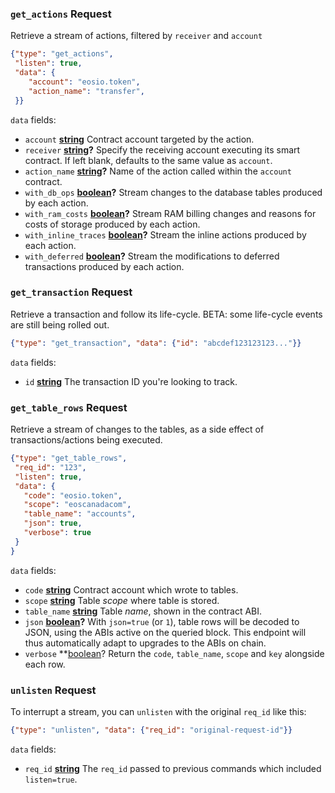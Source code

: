 ### `get_actions` Request

Retrieve a stream of actions, filtered by `receiver` and `account`

```json
{"type": "get_actions",
 "listen": true,
 "data": {
    "account": "eosio.token",
    "action_name": "transfer",
 }}
```

`data` fields:

  * `account` **[string](https://developer.mozilla.org/docs/Web/JavaScript/Reference/Global_Objects/String)** Contract account targeted by the action.
  * `receiver` **[string](https://developer.mozilla.org/docs/Web/JavaScript/Reference/Global_Objects/String)?** Specify the receiving account executing its smart contract. If left blank, defaults to the same value as `account`.
  * `action_name` **[string](https://developer.mozilla.org/docs/Web/JavaScript/Reference/Global_Objects/String)?** Name of the action called within the `account` contract.
  * `with_db_ops` **[boolean](https://developer.mozilla.org/docs/Web/JavaScript/Reference/Global_Objects/Boolean)?** Stream changes to the database tables produced by each action.
  * `with_ram_costs` **[boolean](https://developer.mozilla.org/docs/Web/JavaScript/Reference/Global_Objects/Boolean)?** Stream RAM billing changes and reasons for costs of storage produced by each action.
  * `with_inline_traces` **[boolean](https://developer.mozilla.org/docs/Web/JavaScript/Reference/Global_Objects/Boolean)?** Stream the inline actions produced by each action.
  * `with_deferred` **[boolean](https://developer.mozilla.org/docs/Web/JavaScript/Reference/Global_Objects/Boolean)?** Stream the modifications to deferred transactions produced by each action.


### `get_transaction` Request

Retrieve a transaction and follow its life-cycle. BETA: some life-cycle events are still being rolled out.

```json
{"type": "get_transaction", "data": {"id": "abcdef123123123..."}}
```

`data` fields:

  * `id` **[string](https://developer.mozilla.org/docs/Web/JavaScript/Reference/Global_Objects/String)** The transaction ID you're looking to track.


### `get_table_rows` Request

Retrieve a stream of changes to the tables, as a side effect of
transactions/actions being executed.

```json
{"type": "get_table_rows",
 "req_id": "123",
 "listen": true,
 "data": {
   "code": "eosio.token",
   "scope": "eoscanadacom",
   "table_name": "accounts",
   "json": true,
   "verbose": true
 }
}
```

`data` fields:

  * `code`  **[string](https://developer.mozilla.org/docs/Web/JavaScript/Reference/Global_Objects/String)** Contract account which wrote to tables.
  * `scope`  **[string](https://developer.mozilla.org/docs/Web/JavaScript/Reference/Global_Objects/String)**  Table _scope_ where table is stored.
  * `table_name`  **[string](https://developer.mozilla.org/docs/Web/JavaScript/Reference/Global_Objects/String)**  Table _name_, shown in the contract ABI.
  * `json` **[boolean](https://developer.mozilla.org/docs/Web/JavaScript/Reference/Global_Objects/Boolean)?** With `json=true` (or `1`), table rows will be decoded to JSON, using the ABIs active on the queried block. This endpoint will thus automatically adapt to upgrades to the ABIs on chain.
  * `verbose` **[boolean](https://developer.mozilla.org/docs/Web/JavaScript/Reference/Global_Objects/Boolean)? Return the `code`, `table_name`, `scope` and `key` alongside each row.


### `unlisten` Request

To interrupt a stream, you can `unlisten` with the original `req_id` like this:

```json
{"type": "unlisten", "data": {"req_id": "original-request-id"}}
```

`data` fields:

  * `req_id` **[string](https://developer.mozilla.org/docs/Web/JavaScript/Reference/Global_Objects/String)** The `req_id` passed to previous commands which included `listen=true`.
